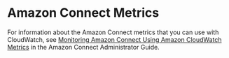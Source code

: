 # Amazon Connect Metrics<a name="connect-metricscollected"></a>

For information about the Amazon Connect metrics that you can use with CloudWatch, see [Monitoring Amazon Connect Using Amazon CloudWatch Metrics](https://docs.aws.amazon.com/connect/latest/adminguide/monitoring-cloudwatch.html) in the Amazon Connect Administrator Guide\. 